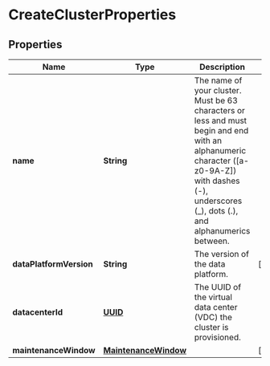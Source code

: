 

# CreateClusterProperties

## Properties

| Name | Type | Description | Notes |
| ------------ | ------------- | ------------- | ------------- |
| **name** | **String** | The name of your cluster. Must be 63 characters or less and must begin and end with an alphanumeric character ([a-z0-9A-Z]) with dashes (-), underscores (_), dots (.), and alphanumerics between.  |  |
| **dataPlatformVersion** | **String** | The version of the data platform.  |  [optional] |
| **datacenterId** | [**UUID**](UUID.md) | The UUID of the virtual data center (VDC) the cluster is provisioned.  |  |
| **maintenanceWindow** | [**MaintenanceWindow**](MaintenanceWindow.md) |  |  [optional] |



